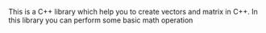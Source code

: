 This is a C++ library which help you to create vectors and matrix in C++. In this library you can perform some basic math operation
